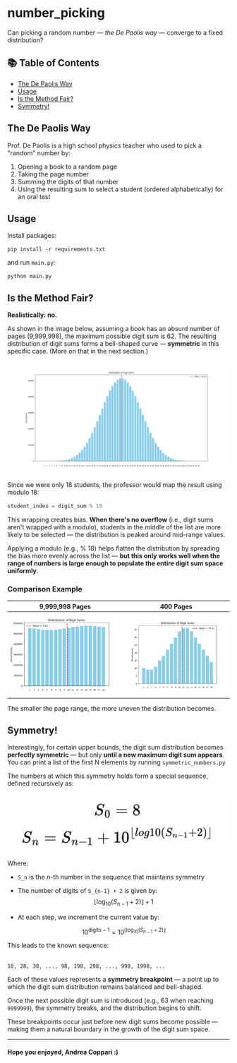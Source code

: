 # number_picking

Can picking a random number — *the De Paolis way* — converge to a fixed distribution?


## 📚 Table of Contents

- [The De Paolis Way](#the-de-paolis-way)
- [Usage](#usage)
- [Is the Method Fair?](#is-the-method-fair)
- [Symmetry!](#symmetry)


## The De Paolis Way

Prof. De Paolis is a high school physics teacher who used to pick a "random" number by:

1. Opening a book to a random page  
2. Taking the page number  
3. Summing the digits of that number  
4. Using the resulting sum to select a student (ordered alphabetically) for an oral test

## Usage

Install packages:

```
pip install -r requirements.txt
```

and run `main.py`:

```
python main.py
```

## Is the Method Fair?

**Realistically: no.**

As shown in the image below, assuming a book has an absurd number of pages (9,999,998), the maximum possible digit sum is 62. The resulting distribution of digit sums forms a bell-shaped curve — **symmetric** in this specific case. (More on that in the next section.)

![Distribution with 9,999,998 pages](/img/Figure_1.png)

Since we were only 18 students, the professor would map the result using modulo 18:

```python
student_index = digit_sum % 18
```

This wrapping creates bias. **When there's no overflow** (i.e., digit sums aren't wrapped with a modulo), students in the middle of the list are more likely to be selected — the distribution is peaked around mid-range values.

Applying a modulo (e.g., % 18) helps flatten the distribution by spreading the bias more evenly across the list — **but this only works well when the range of numbers is large enough to populate the entire digit sum space uniformly**.

### Comparison Example

| 9,999,998 Pages        | 400 Pages              |
| ---------------------- | ---------------------- |
| ![](/img/Figure_2.png) | ![](/img/Figure_3.png) |

The smaller the page range, the more uneven the distribution becomes.


## Symmetry!

Interestingly, for certain upper bounds, the digit sum distribution becomes **perfectly symmetric** — but only **until a new maximum digit sum appears**. You can print a list of the first N elements by running `symmetric_numbers.py`

The numbers at which this symmetry holds form a special sequence, defined recursively as:

![Symmetry sequence formula](/img/image.png)

Where:

- `S_n` is the *n*-th number in the sequence that maintains symmetry
- The number of digits of `S_{n-1} + 2` is given by:
    $$\left\lfloor \log_{10}(S_{n-1} + 2) \right\rfloor + 1$$

- At each step, we increment the current value by:

  $$10^{\text{digits} - 1} = 10^{\left\lfloor \log_{10}(S_{n-1} + 2) \right\rfloor}$$

This leads to the known sequence:

```

18, 28, 38, ..., 98, 198, 298, ..., 998, 1998, ...

```

Each of these values represents a **symmetry breakpoint** — a point up to which the digit sum distribution remains balanced and bell-shaped.

Once the next possible digit sum is introduced (e.g., 63 when reaching `9999999`), the symmetry breaks, and the distribution begins to shift.

These breakpoints occur just before new digit sums become possible — making them a natural boundary in the growth of the digit sum space.

---
#### Hope you enjoyed, Andrea Coppari :)